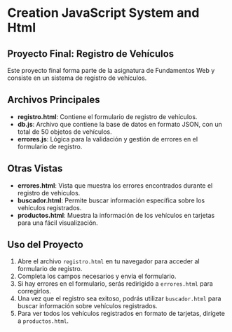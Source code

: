 # Creation JavaScript System and Html
## Proyecto Final: Registro de Vehículos

Este proyecto final forma parte de la asignatura de Fundamentos Web y consiste en un sistema de registro de vehículos. 

## Archivos Principales

- **registro.html**: Contiene el formulario de registro de vehículos.
- **db.js**: Archivo que contiene la base de datos en formato JSON, con un total de 50 objetos de vehículos.
- **errores.js**: Lógica para la validación y gestión de errores en el formulario de registro.

## Otras Vistas

- **errores.html**: Vista que muestra los errores encontrados durante el registro de vehículos.
- **buscador.html**: Permite buscar información específica sobre los vehículos registrados.
- **productos.html**: Muestra la información de los vehículos en tarjetas para una fácil visualización.

## Uso del Proyecto

1. Abre el archivo `registro.html` en tu navegador para acceder al formulario de registro.
2. Completa los campos necesarios y envía el formulario.
3. Si hay errores en el formulario, serás redirigido a `errores.html` para corregirlos.
4. Una vez que el registro sea exitoso, podrás utilizar `buscador.html` para buscar información sobre vehículos registrados.
5. Para ver todos los vehículos registrados en formato de tarjetas, dirígete a `productos.html`.
